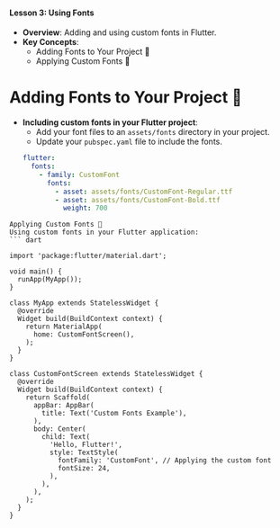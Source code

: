 
#### Lesson 3: Using Fonts
- **Overview**: Adding and using custom fonts in Flutter.
- **Key Concepts**:
  - Adding Fonts to Your Project 📝
  - Applying Custom Fonts 🎨


# Adding Fonts to Your Project 📝
- **Including custom fonts in your Flutter project**:
  - Add your font files to an `assets/fonts` directory in your project.
  - Update your `pubspec.yaml` file to include the fonts.
  ```yaml
  flutter:
    fonts:
      - family: CustomFont
        fonts:
          - asset: assets/fonts/CustomFont-Regular.ttf
          - asset: assets/fonts/CustomFont-Bold.ttf
            weight: 700
```
Applying Custom Fonts 🎨
Using custom fonts in your Flutter application:
``` dart

import 'package:flutter/material.dart';

void main() {
  runApp(MyApp());
}

class MyApp extends StatelessWidget {
  @override
  Widget build(BuildContext context) {
    return MaterialApp(
      home: CustomFontScreen(),
    );
  }
}

class CustomFontScreen extends StatelessWidget {
  @override
  Widget build(BuildContext context) {
    return Scaffold(
      appBar: AppBar(
        title: Text('Custom Fonts Example'),
      ),
      body: Center(
        child: Text(
          'Hello, Flutter!',
          style: TextStyle(
            fontFamily: 'CustomFont', // Applying the custom font
            fontSize: 24,
          ),
        ),
      ),
    );
  }
}
```
